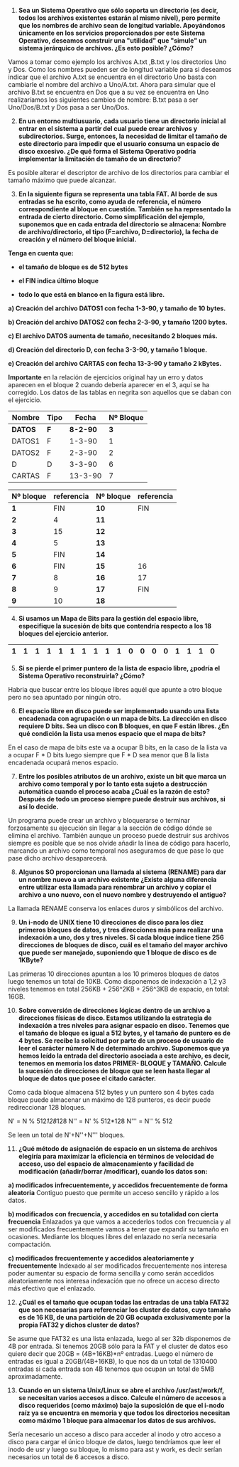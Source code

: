 1. **Sea un Sistema Operativo que sólo soporta un directorio (es decir, todos los archivos existentes estarán al mismo nivel), pero permite que los nombres de archivo sean de longitud variable. Apoyándonos únicamente en los servicios proporcionados por este Sistema Operativo, deseamos construir una "utilidad" que "simule" un sistema jerárquico de archivos. ¿Es esto posible? ¿Cómo?**

Vamos a tomar como ejemplo los archivos A.txt ,B.txt y los directorios Uno y Dos. Como los nombres pueden ser de longitud variable para si deseamos indicar que el archivo A.txt se encuentra en el directorio Uno basta con cambiarle el nombre del archivo a Uno/A.txt. Ahora para simular que el archivo B.txt se encuentra en Dos que a su vez se encuentra en Uno realizaríamos los siguientes cambios de nombre: B.txt pasa a ser Uno/Dos/B.txt y Dos pasa a ser Uno/Dos.

2. **En un entorno multiusuario, cada usuario tiene un directorio inicial al entrar en el sistema a partir del cual puede crear archivos y subdirectorios. Surge, entonces, la necesidad de limitar el tamaño de este directorio para impedir que el usuario consuma un espacio de disco excesivo. ¿De qué forma el Sistema Operativo podría implementar la limitación de tamaño de un directorio?**

Es posible alterar el descriptor de archivo de los directorios para cambiar el tamaño máximo que puede alcanzar.

3. **En la siguiente figura se representa una tabla FAT. Al borde de sus entradas se ha escrito, como ayuda de referencia, el número correspondiente al bloque en cuestión. También se ha representado la entrada de cierto directorio. Como simplificación del ejemplo, suponemos que en cada entrada del directorio se almacena: Nombre de archivo/directorio, el tipo (F=archivo, D=directorio), la fecha de creación y el número del bloque inicial.**

**Tenga en cuenta que:**

- **el tamaño de bloque es de 512 bytes**

- **el FIN indica último bloque**

- **todo lo que está en blanco en la figura está libre.**

**a) Creación del archivo DATOS1 con fecha 1-3-90, y tamaño de 10 bytes.**

**b) Creación del archivo DATOS2 con fecha 2-3-90, y tamaño 1200 bytes.**

**c) El archivo DATOS aumenta de tamaño, necesitando 2 bloques más.**

**d) Creación del directorio D, con fecha 3-3-90, y tamaño 1 bloque.**

**e) Creación del archivo CARTAS con fecha 13-3-90 y tamaño 2 kBytes.**

**Importante** en la relación de ejercicios original hay un erro y datos aparecen en el bloque 2 cuando debería aparecer en el 3, aquí se ha corregido. Los datos de las tablas en negrita son aquellos que se daban con el ejercicio.

|Nombre|Tipo|Fecha|Nº Bloque|
|-|-|-|-|
| **DATOS** | **F** | **8-2-90** | **3** |
| DATOS1 | F | 1-3-90 |1|
| DATOS2 | F | 2-3-90 |2|
| D | D | 3-3-90 |6|
| CARTAS | F | 13-3-90 |7|

|Nº bloque|referencia|Nº bloque|referencia|
|-|-|-|-|
| **1** | FIN | **10**| FIN |
| **2** | 4 | **11**| |
| **3** |15 | **12**| |
| **4** | 5 | **13**| |
| **5** | FIN | **14**| |
| **6** | FIN | **15**|16 |
| **7** | 8 | **16**|17 |
| **8** | 9 | **17**|FIN |
| **9** |10 | **18**| |

4. **Si usamos un Mapa de Bits para la gestión del espacio libre, especifique la sucesión de bits que contendría respecto a los 18 bloques del ejercicio anterior.**

|1|1|1|1|1|1|1|1|1|1|0|0|0|0|1|1|1|0|
|-|-|-|-|-|-|-|-|-|-|-|-|-|-|-|-|-|-|

5. **Si se pierde el primer puntero de la lista de espacio libre, ¿podría el Sistema Operativo reconstruirla? ¿Cómo?**

Habria que buscar entre los bloque libres aquél que apunte a otro bloque pero no sea apuntado por ningún otro.

6. **El espacio libre en disco puede ser implementado usando una lista encadenada con agrupación o un mapa de bits. La dirección en disco requiere D bits. Sea un disco con B bloques, en que F están libres. ¿En qué condición la lista usa menos espacio que el mapa de bits?**

En el caso de mapa de bits este va a ocupar B bits, en la caso de la lista va a ocupar F * D bits luego siempre que F * D sea menor que B la lista encadenada ocupará menos espacio.

7. **Entre los posibles atributos de un archivo, existe un bit que marca un archivo como temporal y por lo tanto esta sujeto a destrucción automática cuando el proceso acaba ¿Cuál es la razón de esto? Después de todo un proceso siempre puede destruir sus archivos, si así lo decide.**

Un programa puede crear un archivo y bloquerarse o terminar forzosamente su ejecución sin llegar a la sección de código dónde se elimina el archivo. También aunque un proceso puede destruir sus archivos siempre es posible que se nos olvide añadir la línea de código para hacerlo, marcando un archivo como temporal nos aseguramos de que pase lo que pase dicho archivo desaparecerá.

8. **Algunos SO proporcionan una llamada al sistema (RENAME) para dar un nombre nuevo a un archivo existente ¿Existe alguna diferencia entre utilizar esta llamada para renombrar un archivo y copiar el archivo a uno nuevo, con el nuevo nombre y destruyendo el antiguo?**

La llamada RENAME conserva los enlaces duros y simbólicos del archivo.

9. **Un i-nodo de UNIX tiene 10 direcciones de disco para los diez primeros bloques de datos, y tres direcciones más para realizar una indexación a uno, dos y tres niveles. Si cada bloque índice tiene 256 direcciones de bloques de disco, cuál es el tamaño del mayor archivo que puede ser manejado, suponiendo que 1 bloque de disco es de 1KByte?**

Las primeras 10 direcciones apuntan a los 10 primeros bloques de datos luego tenemos un total de 10KB.
Como disponemos de indexación a 1,2 y3 niveles tenemos en total 256KB + 256^2KB + 256^3KB de espacio, en total: 16GB.

10. **Sobre conversión de direcciones lógicas dentro de un archivo a direcciones físicas de disco. Estamos utilizando la estrategia de indexación a tres niveles para asignar espacio en disco. Tenemos que el tamaño de bloque es igual a 512 bytes, y el tamaño de puntero es de 4 bytes. Se recibe la solicitud por parte de un proceso de usuario de leer el carácter número N de determinado archivo. Suponemos que ya hemos leído la entrada del directorio asociada a este archivo, es decir, tenemos en memoria los datos PRIMER- BLOQUE y TAMAÑO. Calcule la sucesión de direcciones de bloque que se leen hasta llegar al bloque de datos que posee el citado carácter.**

Como cada bloque almacena 512 bytes y un puntero son 4 bytes cada bloque puede almacenar un máximo de 128 punteros, es decir puede redireccionar 128 bloques.

N'   = N   % 512*128*128
N''  = N'  % 512*128
N''' = N'' % 512

Se leen un total de N'+N''+N''' bloques.

11. **¿Qué método de asignación de espacio en un sistema de archivos elegiría para maximizar la eficiencia en términos de velocidad de acceso, uso del espacio de almacenamiento y facilidad de modificación (añadir/borrar /modificar), cuando los datos son:**

**a) modificados infrecuentemente, y accedidos frecuentemente de forma aleatoria** Contiguo puesto que permite un acceso sencillo y rápido a los datos.

**b) modificados con frecuencia, y accedidos en su totalidad con cierta frecuencia** Enlazados ya que vamos a accederlos todos con frecuencia y al ser modificados frecuentemente vamos a tener que expandir su tamaño en ocasiones. Mediante los bloques libres del enlazado no sería necesaria compactación.

**c) modificados frecuentemente y accedidos aleatoriamente y frecuentemente** Indexado al ser modificados frecuentemente nos interesa poder aumentar su espacio de forma sencilla y como serán accedidos aleatoriamente nos interesa indexación que no ofrece un acceso directo más efectivo que el enlazado.

12. **¿Cuál es el tamaño que ocupan todas las entradas de una tabla FAT32 que son necesarias para referenciar los cluster de datos, cuyo tamaño es de 16 KB, de una partición de 20 GB ocupada exclusivamente por la propia FAT32 y dichos cluster de datos?**

Se asume que FAT32 es una lista enlazada, luego al ser 32b disponemos de 4B por entrada. Si tenemos 20GB sólo para la FAT y el cluster de datos eso quiere decir que 20GB = (4B+16KB)*nº entradas. Luego el número de entradas es igual a 20GB/(4B+16KB), lo que nos da un total de 1310400 entradas si cada entrada son 4B tenemos que ocupan un total de 5MB aproximadamente.

13. **Cuando en un sistema Unix/Linux se abre el archivo /usr/ast/work/f, se necesitan varios accesos a disco. Calcule el número de accesos a disco requeridos (como máximo) bajo la suposición de que el i-nodo raíz ya se encuentra en memoria y que todos los directorios necesitan como máximo 1 bloque para almacenar los datos de sus archivos.**

Sería necesario un acceso a disco para acceder al inodo y otro acceso a disco para cargar el único bloque de datos, luego tendríamos que leer el inodo de usr y luego su bloque, lo mismo para ast y work, es decir serían necesarios un total de 6 accesos a disco.
